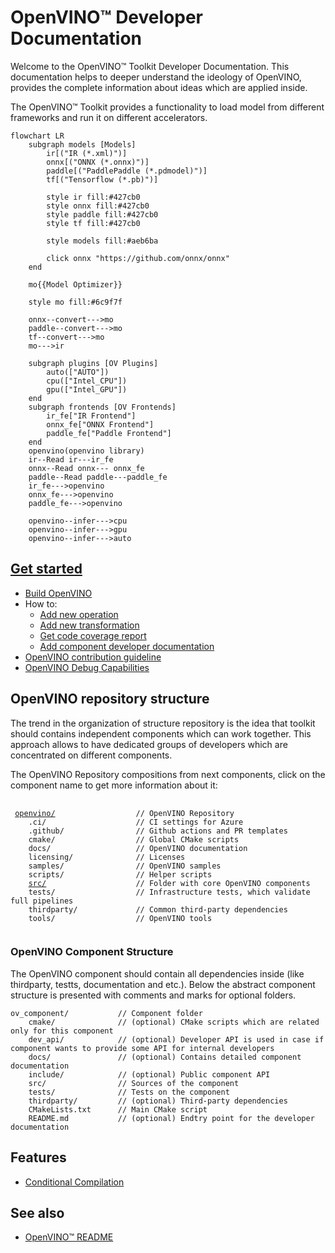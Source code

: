 # OpenVINO™ Developer Documentation

Welcome to the OpenVINO™ Toolkit Developer Documentation. This documentation helps to deeper understand the ideology of OpenVINO, provides the complete information about ideas which are applied inside.

The OpenVINO™ Toolkit provides a functionality to load model from different frameworks and run it on different accelerators.

```mermaid
flowchart LR
    subgraph models [Models]
        ir[("IR (*.xml)")]
        onnx[("ONNX (*.onnx)")]
        paddle[("PaddlePaddle (*.pdmodel)")]
        tf[("Tensorflow (*.pb)")]
        
        style ir fill:#427cb0
        style onnx fill:#427cb0
        style paddle fill:#427cb0
        style tf fill:#427cb0
        
        style models fill:#aeb6ba
        
        click onnx "https://github.com/onnx/onnx"
    end
    
    mo{{Model Optimizer}}
    
    style mo fill:#6c9f7f
    
    onnx--convert--->mo
    paddle--convert--->mo
    tf--convert--->mo
    mo--->ir
    
    subgraph plugins [OV Plugins]
        auto(["AUTO"])
        cpu(["Intel_CPU"])
        gpu(["Intel_GPU"])
    end
    subgraph frontends [OV Frontends]
        ir_fe["IR Frontend"]
        onnx_fe["ONNX Frontend"]
        paddle_fe["Paddle Frontend"]
    end
    openvino(openvino library)
    ir--Read ir---ir_fe
    onnx--Read onnx--- onnx_fe
    paddle--Read paddle---paddle_fe
    ir_fe--->openvino
    onnx_fe--->openvino
    paddle_fe--->openvino
    
    openvino--infer--->cpu
    openvino--infer--->gpu
    openvino--infer--->auto
```

## [Get started](./get_started.md)

 * [Build OpenVINO](./build.md)
 * How to:
     * [Add new operation](../../src/core/docs/operation_enabling_flow.md)
     * [Add new transformation](#todo)
     * [Get code coverage report](./test_coverage.md) 
     * [Add component developer documentation](./dev_doc_guide.md)
 * [OpenVINO contribution guideline](../../CONTRIBUTING.md)
 * [OpenVINO Debug Capabilities](./debug_capabilities.md)

## OpenVINO repository structure

The trend in the organization of structure repository is the idea that toolkit should contains independent components which can work together.
This approach allows to have dedicated groups of developers which are concentrated on different components.

The OpenVINO Repository compositions from next components, click on the component name to get more information about it:
<pre>
 <code>
 <a href="../../README.md">openvino/</a>                  // OpenVINO Repository
    .ci/                    // CI settings for Azure
    .github/                // Github actions and PR templates
    cmake/                  // Global CMake scripts
    docs/                   // OpenVINO documentation
    licensing/              // Licenses
    samples/                // OpenVINO samples
    scripts/                // Helper scripts
    <a href="../../src/README.md">src/</a>                    // Folder with core OpenVINO components
    tests/                  // Infrastructure tests, which validate full pipelines
    thirdparty/             // Common third-party dependencies
    tools/                  // OpenVINO tools
 </code>
</pre>

### OpenVINO Component Structure

The OpenVINO component should contain all dependencies inside (like thirdparty, testts, documentation and etc.). 
Below the abstract component structure is presented with comments and marks for optional folders.

```
ov_component/           // Component folder
    cmake/              // (optional) CMake scripts which are related only for this component
    dev_api/            // (optional) Developer API is used in case if component wants to provide some API for internal developers
    docs/               // (optional) Contains detailed component documentation
    include/            // (optional) Public component API
    src/                // Sources of the component
    tests/              // Tests on the component
    thirdparty/         // (optional) Third-party dependencies
    CMakeLists.txt      // Main CMake script
    README.md           // (optional) Endtry point for the developer documentation
```


## Features

 * [Conditional Compilation](./conditional_compilation.md)

## See also
 * [OpenVINO™ README](../../README.md)
